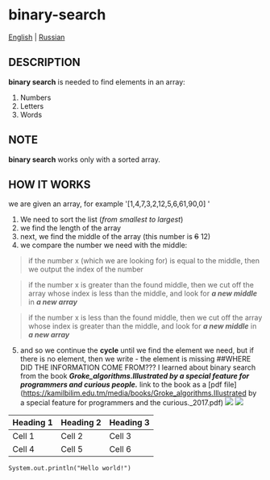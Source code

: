 # binary-search
[English](README.md) | [Russian](README-RU.md )
## DESCRIPTION
**binary search** is needed to find elements in an array:
1. Numbers
2. Letters
3. Words

## NOTE
**binary search** works only with a sorted array.

## HOW IT WORKS
we are given an array, for example '[1,4,7,3,2,12,5,6,61,90,0] '
1. We need to sort the list (*from smallest to largest*)
2. we find the length of the array
3. next, we find the middle of the array (this number is ~~6~~ 12)
4. we compare the number we need with the middle:
> if the number x (which we are looking for) is equal to the middle, then we output the index of the number

> if the number x is greater than the found middle, then we cut off the array whose index is less than the middle, and look for ***a new middle*** in ***a new array***

>if the number x is less than the found middle, then we cut off the array whose index is greater than the middle, and look for ***a new middle*** in ***a new array***

5. and so we continue the **cycle** until we find the element we need, but if there is no element, then we write - the element is missing 
##WHERE DID THE INFORMATION COME FROM???
I learned about binary search from the book ***Groke_algorithms.Illustrated by a special feature for programmers and curious people.***
link to the book as a [pdf file](https://kamilbilim.edu.tm/media/books/Groke_algorithms.Illustrated by a special feature for programmers and the curious._2017.pdf)
![](https://cdn1.ozone.ru/s3/multimedia-2/6511970834.jpg )
![](https://avatars.mds.yandex.net/get-mpic/4252138/2a00000194b1f20df3b27fbc7f730c2cb9f2/orig )

| Heading 1 | Heading 2 | Heading 3 |
| --- | --- | --- |
| Cell 1 | Cell 2 | Cell 3 |
| Cell 4 | Cell 5 | Cell 6 |

```
System.out.println("Hello world!")
```

